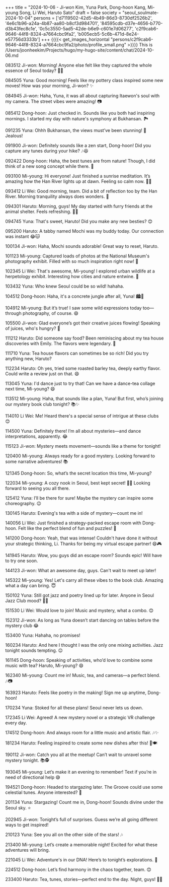 +++
title = "2024-10-06 - Ji-won Kim, Yuna Park, Dong-hoon Kang, Mi-young Song, Li Wei, Haruto Sato"
draft = false
society = "seoul_soulmate-2024-10-04"
persons = ['d7119502-42d5-4b49-86d3-8730df2526b2', '4e6c1b96-a24a-4b87-aa80-b8cf3d984701', '84595cdb-d37e-4656-b770-d3b43fec8c1e', '0c5c3550-5ad5-42de-b6e9-c601e7d06277', 'c2f9cab6-9646-44f8-8324-a7664cbc9fa2', 'b005ecb5-5c6b-471d-8e24-e57756d3333b']
+++
{{{{< get_images_horizontal "persons/c2f9cab6-9646-44f8-8324-a7664cbc9fa2/photo/profile_small.png" >}}}}
This is /Users/joonheekim/Projects/hugo/my-hugo-site/content/chat/2024-10-06.md

083512 Ji-won: Morning! Anyone else felt like they captured the whole essence of Seoul today? 📸😂

084505 Yuna: Good morning! Feels like my pottery class inspired some new moves! How was your morning, Ji-won? ✨

084945 Ji-won: Haha, Yuna, it was all about capturing Itaewon's soul with my camera. The street vibes were amazing! 📷

085412 Dong-hoon: Just checked in. Sounds like you both had inspiring mornings. I started my day with nature's symphony at Bukhansan. 🏞️

091235 Yuna: Ohhh Bukhansan, the views must’ve been stunning! 🌄 Jealous!

091900 Ji-won: Definitely sounds like a zen start, Dong-hoon! Did you capture any tunes during your hike? 🎶😆

092422 Dong-hoon: Haha, the best tunes are from nature! Though, I did think of a new song concept while there. 🎵

093100 Mi-young: Hi everyone! Just finished a sunrise meditation. It’s amazing how the Han River lights up at dawn. Feeling so calm now. 🧘‍♀️

093412 Li Wei: Good morning, team. Did a bit of reflection too by the Han River. Morning tranquility always does wonders. 🌅

094301 Haruto: Morning, guys! My day started with furry friends at the animal shelter. Feels refreshing. 🐾😊

094745 Yuna: That's sweet, Haruto! Did you make any new besties? 😊

095200 Haruto: A tabby named Mochi was my buddy today. Our connection was instant 😂🐱

100134 Ji-won: Haha, Mochi sounds adorable! Great way to reset, Haruto.

101123 Mi-young: Captured loads of photos at the National Museum's photography exhibit. Filled with so much inspiration right now! 📸

102345 Li Wei: That's awesome, Mi-young! I explored urban wildlife at a herpetology exhibit. Interesting how cities and nature entwine. 🦎

103432 Yuna: Who knew Seoul could be so wild! hahaha. 

104512 Dong-hoon: Haha, it's a concrete jungle after all, Yuna! 🏙️🦁

104912 Mi-young: But it’s true! I saw some wild expressions today too—through photography, of course. 😄

105500 Ji-won: Glad everyone’s got their creative juices flowing! Speaking of juices, who's hungry? 🍜

111212 Haruto: Did someone say food? Been reminiscing about my tea house discoveries with Emily. The flavors were legendary. 🍵

111710 Yuna: Tea house flavors can sometimes be so rich! Did you try anything new, Haruto?

112234 Haruto: Oh yes, tried some roasted barley tea, deeply earthy flavor. Could write a review just on that. 😄

113045 Yuna: I'd dance just to try that! Can we have a dance-tea collage next time, Mi-young? 😄

113512 Mi-young: Haha, that sounds like a plan, Yuna! But first, who’s joining our mystery book club tonight? 📚✨

114010 Li Wei: Me! Heard there's a special sense of intrigue at these clubs 😊

114500 Yuna: Definitely there! I’m all about mysteries—and dance interpretations, apparently. 😂

115123 Ji-won: Mystery meets movement—sounds like a theme for tonight!

120400 Mi-young: Always ready for a good mystery. Looking forward to some narrative adventures! 📚

121345 Dong-hoon: So, what’s the secret location this time, Mi-young? 

122034 Mi-young: A cozy nook in Seoul, best kept secret! 🕵️‍♀️ Looking forward to seeing you all there.

125412 Yuna: I’ll be there for sure! Maybe the mystery can inspire some choreography. 😉

130145 Haruto: Evening's tea with a side of mystery—count me in! 

140056 Li Wei: Just finished a strategy-packed escape room with Dong-hoon. Felt like the perfect blend of fun and puzzles! 🧠

141200 Dong-hoon: Yeah, that was intense! Couldn't have done it without your strategic thinking, Li. Thanks for being my virtual escape partner! 😄🎮

141945 Haruto: Wow, you guys did an escape room? Sounds epic! Will have to try one soon.

144123 Ji-won: What an awesome day, guys. Can't wait to meet up later!

145322 Mi-young: Yes! Let's carry all these vibes to the book club. Amazing what a day can bring. 😇

150102 Yuna: Still got jazz and poetry lined up for later. Anyone in Seoul Jazz Club mood? 🎷📖

151530 Li Wei: Would love to join! Music and mystery, what a combo. 😊

152312 Ji-won: As long as Yuna doesn’t start dancing on tables before the mystery club 😂

153400 Yuna: Hahaha, no promises!

160234 Haruto: And here I thought I was the only one mixing activities. Jazz tonight sounds tempting. 😉

161145 Dong-hoon: Speaking of activities, who’d love to combine some music with tea? Haruto, Mi-young? 😄

162340 Mi-young: Count me in! Music, tea, and cameras—a perfect blend. 🎶📷

163923 Haruto: Feels like poetry in the making! Sign me up anytime, Dong-hoon!

170234 Yuna: Stoked for all these plans! Seoul never lets us down. 

172345 Li Wei: Agreed! A new mystery novel or a strategic VR challenge every day.

174512 Dong-hoon: And always room for a little music and artistic flair. 🎶✨

181234 Haruto: Feeling inspired to create some new dishes after this! 🎨🍽️

190112 Ji-won: Catch you all at the meetup! Can’t wait to unravel some mystery tonight. 📚🕵️

193045 Mi-young: Let’s make it an evening to remember! Text if you’re in need of directional help 😅

194521 Dong-hoon: Headed to stargazing later. The Groove could use some celestial tunes. Anyone interested? 🌌

201134 Yuna: Stargazing! Count me in, Dong-hoon! Sounds divine under the Seoul sky. ⭐

202945 Ji-won: Tonight’s full of surprises. Guess we’re all going different ways to get inspired!

210123 Yuna: See you all on the other side of the stars! 🎶

213400 Mi-young: Let’s create a memorable night! Excited for what these adventures will bring.

221045 Li Wei: Adventure's in our DNA! Here’s to tonight’s explorations. 🍻

224512 Dong-hoon: Let’s find harmony in the chaos together, team. 😊

233400 Haruto: Tea, tunes, stories—perfect end to the day. Night, guys! 🍵✨
